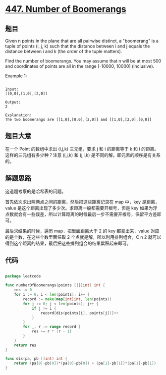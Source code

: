# [447. Number of Boomerangs](https://leetcode.com/problems/number-of-boomerangs/)

## 题目

Given n points in the plane that are all pairwise distinct, a "boomerang" is a tuple of points (i, j, k) such that the distance between i and j equals the distance between i and k (the order of the tuple matters).

Find the number of boomerangs. You may assume that n will be at most 500 and coordinates of points are all in the range [-10000, 10000] (inclusive).



Example 1:

```

Input:
[[0,0],[1,0],[2,0]]

Output:
2

Explanation:
The two boomerangs are [[1,0],[0,0],[2,0]] and [[1,0],[2,0],[0,0]]

```


## 题目大意

在一个 Point 的数组中求出 (i,j,k) 三元组，要求 j 和 i 的距离等于 k 和 i 的距离。这样的三元组有多少种？注意 (i,j,k) 和 (j,i,k) 是不同的解，即元素的顺序是有关系的。

## 解题思路

这道题考察的是哈希表的问题。

首先依次求出两两点之间的距离，然后把这些距离记录在 map 中，key 是距离，value 是这个距离出现了多少次。求距离一般都需要开根号，但是 key 如果为浮点数就会有一些误差，所以计算距离的时候最后一步不需要开根号，保留平方差即可。

最后求结果的时候，遍历 map，把里面距离大于 2 的 key 都拿出来，value 对应的是个数，在这些个数里面任取 2 个点就是解，所以利用排列组合，C n 2 就可以得到这个距离的结果，最后把这些排列组合的结果累积起来即可。


## 代码

```go

package leetcode

func numberOfBoomerangs(points [][]int) int {
	res := 0
	for i := 0; i < len(points); i++ {
		record := make(map[int]int, len(points))
		for j := 0; j < len(points); j++ {
			if j != i {
				record[dis(points[i], points[j])]++
			}
		}
		for _, r := range record {
			res += r * (r - 1)
		}
	}
	return res
}

func dis(pa, pb []int) int {
	return (pa[0]-pb[0])*(pa[0]-pb[0]) + (pa[1]-pb[1])*(pa[1]-pb[1])
}

```